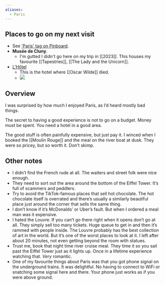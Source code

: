 ```yaml
---
aliases:
  - Paris
---
```


## Places to go on my next visit
- See ['Paris' tag on Pinboard](https://pinboard.in/u:elliot/t:paris/).
- **Musée de Cluny**.
	- I'm gutted I didn't go here on my trip in [[2023]]. This houses my favourite [[Tapestries]], [[The Lady and the Unicorn]].
- [L'Hôtel](https://www.google.com/maps/place/L'H%C3%B4tel/@48.8563247,2.3352268,17z/data=!3m1!4b1!4m9!3m8!1s0x47e671d8760ca8bb:0xf05a34da04f76b63!5m2!4m1!1i2!8m2!3d48.8563247!4d2.3352268!16zL20vMDl5amI0?entry=ttu&g_ep=EgoyMDI0MDkxMS4wIKXMDSoASAFQAw%3D%3D)
	- This is the hotel where [[Oscar Wilde]] died.
	- ![](https://elliotclowes.com/cold/2024/image-hotel.jpg)

## Overview

I was surprised by how much I enjoyed Paris, as I’d heard mostly bad things.

The secret to having a good experience is not to go on a budget. Money must be spent. You need a hotel in a good area.

The good stuff is often painfully expensive, but just pay it. I winced when I booked the [[Moulin Rouge]] and the meal on the river boat at dusk. They were so pricey, but so worth it. Don’t skimp.

## Other notes
- I didn’t find the French rude at all. The waiters and street folk were nice enough.
- They need to sort out the area around the bottom of the Eiffel Tower. It’s full of scammers and peddlers.
- Try to avoid the TikTok-famous places that sell hot chocolate. The hot chocolate itself is overrated and there’s usually a similarly beautiful place just around the corner that sells the same thing.
- I don’t know if it’s McDonalds’ or Uber’s fault. But when I ordered a meal man was it expensive.
- I hated the Louvre. If you can’t go there right when it opens don’t go at all. They simply sell too many tickets. Huge queue to get in and then it’s rammed with people inside. The Louvre probably has the best collection of art in the world. But it’s one of the worst places to look at it. I left after about 20 minutes, not even getting beyond the room with statues.
- Trust me, book that night time river cruise meal. They time it so you sail past the Eiffel Tower just as it lights up. Once in a lifetime experience watching that. *Very* romantic.
- One of my favourite things about Paris was that you got phone signal on the underground trains. It was delightful. No having to connect to WiFi or snatching some signal here and there. Your phone just works as if you were above ground.